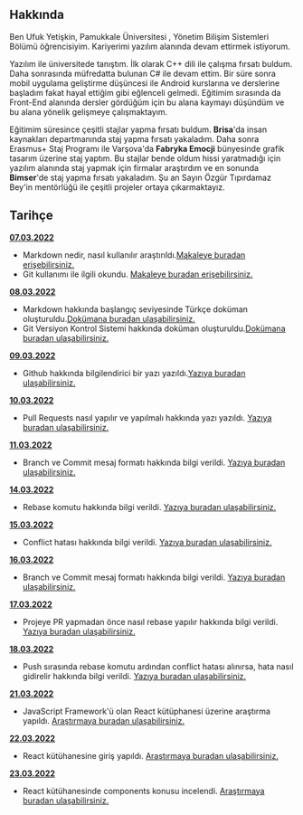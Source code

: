 ## Hakkında

Ben Ufuk Yetişkin, Pamukkale Üniversitesi , Yönetim Bilişim Sistemleri Bölümü öğrencisiyim. Kariyerimi yazılım alanında devam ettirmek istiyorum.

Yazılım ile üniversitede tanıştım. İlk olarak C++ dili ile çalışma fırsatı buldum. Daha sonrasında müfredatta bulunan C# ile devam ettim. Bir süre sonra mobil uygulama geliştirme düşüncesi ile Android kurslarına ve derslerine başladım fakat hayal ettiğim gibi eğlenceli gelmedi. Eğitimim sırasında da Front-End alanında dersler gördüğüm için bu alana kaymayı düşündüm ve bu alana yönelik gelişmeye çalışmaktayım.

Eğitimim süresince çeşitli stajlar yapma fırsatı buldum. **Brisa**'da insan kaynakları departmanında staj yapma fırsatı yakaladım. Daha sonra Erasmus+ Staj Programı ile Varşova'da **Fabryka Emocji** bünyesinde grafik tasarım üzerine staj yaptım. Bu stajlar bende oldum hissi yaratmadığı için yazılım alanında staj yapmak için firmalar araştırdım ve en sonunda **Bimser**'de staj yapma fırsatı yakaladım. Şu an Sayın Özgür Tıpırdamaz Bey'in mentörlüğü ile çeşitli projeler ortaya çıkarmaktayız.

## Tarihçe

[**07.03.2022**](https://github.com/bimser-intern/docs/issues/9)

- Markdown nedir, nasıl kullanılır araştırıldı.[Makaleye buradan erişebilirsiniz.](https://www.markdownguide.org/cheat-sheet/) 
- Git kullanımı ile ilgili okundu. [Makaleye buradan erişebilirsiniz.](https://bidb.itu.edu.tr/seyir-defteri/blog/2019/02/13/git)

[**08.03.2022**](https://github.com/bimser-intern/docs/issues/10)

- Markdown hakkında başlangıç seviyesinde Türkçe doküman oluşturuldu.[Dokümana buradan ulaşabilirsiniz.](../Markdown.md)
- Git Versiyon Kontrol Sistemi hakkında doküman oluşturuldu.[Dokümana buradan ulaşabilirsiniz.](../Git-Versiyon-Kontrol.md)

[**09.03.2022**](https://github.com/bimser-intern/docs/issues/11)
- Github hakkında bilgilendirici bir yazı yazıldı.[Yazıya buradan ulaşabilirsiniz.](../Git-Versiyon-Kontrol.md)


[**10.03.2022**](https://github.com/bimser-intern/docs/issues/14)

- Pull Requests nasıl yapılır ve yapılmalı hakkında yazı yazıldı. [Yazıya buradan ulaşabilirsiniz.](../Git-Versiyon-Kontrol.md)

[**11.03.2022**](https://github.com/bimser-intern/docs/issues/15)

- Branch ve Commit mesaj formatı hakkında bilgi verildi. [Yazıya buradan ulaşabilirsiniz.](../Git-Versiyon-Kontrol.md)

[**14.03.2022**](https://github.com/bimser-intern/docs/issues/24)

- Rebase komutu hakkında bilgi verildi. [Yazıya buradan ulaşabilirsiniz.](../Git-Versiyon-Kontrol.md)
  
[**15.03.2022**](https://github.com/bimser-intern/docs/issues/25)

- Conflict hatası hakkında bilgi verildi. [Yazıya buradan ulaşabilirsiniz.](../Git-Versiyon-Kontrol.md)
  
[**16.03.2022**](https://github.com/bimser-intern/docs/issues/26)

- Branch ve Commit mesaj formatı hakkında bilgi verildi. [Yazıya buradan ulaşabilirsiniz.](../Git-Versiyon-Kontrol.md)

[**17.03.2022**](https://github.com/bimser-intern/docs/issues/27)

- Projeye PR yapmadan önce nasıl rebase yapılır hakkında bilgi verildi. [Yazıya buradan ulaşabilirsiniz.](../Git-Versiyon-Kontrol.md)
  
[**18.03.2022**](https://github.com/bimser-intern/docs/issues/28)

- Push sırasında rebase komutu ardından conflict hatası alınırsa, hata nasıl gidirelir hakkında bilgi verildi. [Yazıya buradan ulaşabilirsiniz.](../Git-Versiyon-Kontrol.md)

[**21.03.2022**](https://github.com/bimser-intern/docs/issues/34)

- JavaScript Framework'ü olan React kütüphanesi üzerine araştırma yapıldı. [Araştırmaya buradan ulaşabilirsiniz.](https://app.patika.dev/courses/react)

[**22.03.2022**](https://github.com/bimser-intern/docs/issues/35)

- React kütühanesine giriş yapıldı. [Araştırmaya buradan ulaşabilirsiniz.](https://app.patika.dev/courses/react)

[**23.03.2022**](https://github.com/bimser-intern/docs/issues/36)

- React kütühanesinde components konusu incelendi. [Araştırmaya buradan ulaşabilirsiniz.](https://app.patika.dev/courses/react)